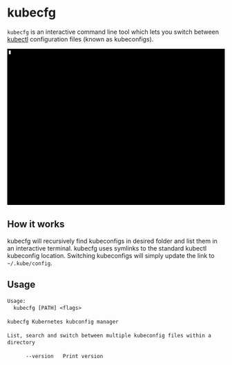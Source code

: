 # kubecfg
`kubecfg` is an interactive command line tool which lets you switch between [kubectl](kubectl.docs.kubernetes.io/) configuration files (known as kubeconfigs).

<img src="img/index.gif" alt="drawing" width="800"/>

## How it works
kubecfg will recursively find kubeconfigs in desired folder and list them in an interactive terminal. kubecfg uses symlinks to the standard kubectl kubeconfig location. Switching kubeconfigs will simply update the link to `~/.kube/config`.

## Usage

```
Usage:
  kubecfg [PATH] <flags>

kubecfg Kubernetes kubconfig manager

List, search and switch between multiple kubeconfig files within a directory

      --version   Print version
```